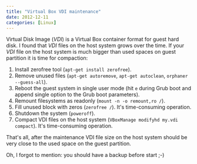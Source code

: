 ```yaml
---
title: "Virtual Box VDI maintenance"
date: 2012-12-11
categories: [Linux]
---
```


Virtual Disk Image (_VDI_) is a Virtual Box container format for guest hard
disk. I found that _VDI_ files on the host system grows over the time. If your
_VDI_ file on the host system is much bigger than used spaces on guest partition
it is time for compaction:

1. Install zerofree tool (`apt-get install zerofree`).
2. Remove unused files (`apt-get autoremove`, `apt-get autoclean`, `orphaner --guess-all`).
3. Reboot the guest system in single user mode (hit `e` during Grub boot and append single option to the Grub boot parameters).
4. Remount filesystems as readonly (`mount -n -o remount,ro /`).
5. Fill unused block with zeros (`zerofree /`). It's time-consuming operation.
6. Shutdown the system (`poweroff`).
7. Compact VDI files on the host system (`VBoxManage modifyhd my.vdi compact`). It's time-consuming operation.

That's all, after the maintenance VDI file size on the host system should be
very close to the used space on the guest partition.

Oh, I forgot to mention: you should have a backup before start ;-)
